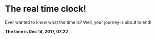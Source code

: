 # The real time clock!

Ever wanted to know what the time is? Well, your journey is about to end!

**The time is Dec 14, 2017, 07:22**